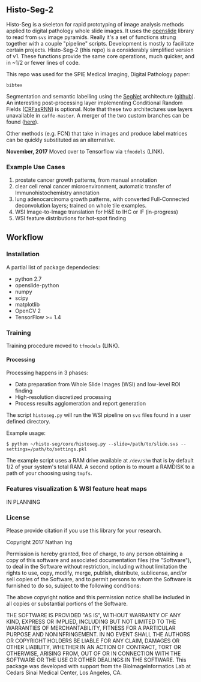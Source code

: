 ## Histo-Seg-2
Histo-Seg is a skeleton for rapid prototyping of image analysis methods applied to digital pathology whole slide images. It uses the [openslide](http://openslide.org) library to read from `svs` image pyramids. Really it's a set of functions strung together with a couple "pipeline" scripts. Development is mostly to facilitate certain projects. Histo-Seg-2 (this repo) is a considerably simplified version of v1. These functions provide the same core operations, much quicker, and in ~1/2 or fewer lines of code.

This repo was used for the SPIE Medical Imaging, Digital Pathology paper:
```
bibtex
```

Segmentation and semantic labelling using the [SegNet](http://mi.eng.cam.ac.uk/projects/segnet/) architecture ([github](https://github.com/alexgkendall/caffe-segnet)). An interesting post-processing layer implementing Conditional Random Fields ([CRFasRNN](https://github.com/torrvision/crfasrnn)) is optional. Note that these two architectures use layers unavailable in `caffe-master`. A merger of the two custom branches can be found ([here](https://github.com/nathanin/caffe-segnet-crf)).

Other methods (e.g. FCN) that take in images and produce label matrices can be quickly substituted as an alternative.

**November, 2017** Moved over to Tensorflow via `tfmodels` (LINK).


### Example Use Cases
1. prostate cancer growth patterns, from manual annotation
2. clear cell renal cancer microenvironment, automatic transfer of Immunohistochemistry annotation
3. lung adenocarcinoma growth patterns, with converted Full-Connected deconvolution layers; trained on whole tile examples.
4. WSI Image-to-Image translation for H\&E to IHC or IF (in-progress)
5. WSI feature distributions for hot-spot finding


## Workflow
### Installation
A partial list of package dependecies:
* python 2.7
* openslide-python
* numpy
* scipy
* matplotlib
* OpenCV 2
* TensorFlow >= 1.4

### Training
Training procedure moved to `tfmodels` (LINK).

#### Processing
Processing happens in 3 phases:
* Data preparation from Whole Slide Images (WSI) and low-level ROI finding
* High-resolution discretized processing
* Process results agglomeration and report generation

The script `histoseg.py` will run the WSI pipeline on `svs` files found in a user defined directory.

Example usage:
```
$ python ~/histo-seg/core/histoseg.py --slide=/path/to/slide.svs --settings=/path/to/settings.pkl
```

The example script uses a RAM drive available at `/dev/shm` that is by default 1/2 of your system's total RAM. A second option is to mount a RAMDISK to a path of your choosing using `tmpfs`.


### Features visualization & WSI feature heat maps
IN PLANNING

### License
Please provide citation if you use this library for your research.

Copyright 2017 Nathan Ing

Permission is hereby granted, free of charge, to any person obtaining a copy of this software and associated documentation files (the "Software"), to deal in the Software without restriction, including without limitation the rights to use, copy, modify, merge, publish, distribute, sublicense, and/or sell copies of the Software, and to permit persons to whom the Software is furnished to do so, subject to the following conditions:

The above copyright notice and this permission notice shall be included in all copies or substantial portions of the Software.

THE SOFTWARE IS PROVIDED "AS IS", WITHOUT WARRANTY OF ANY KIND, EXPRESS OR IMPLIED, INCLUDING BUT NOT LIMITED TO THE WARRANTIES OF MERCHANTABILITY, FITNESS FOR A PARTICULAR PURPOSE AND NONINFRINGEMENT. IN NO EVENT SHALL THE AUTHORS OR COPYRIGHT HOLDERS BE LIABLE FOR ANY CLAIM, DAMAGES OR OTHER LIABILITY, WHETHER IN AN ACTION OF CONTRACT, TORT OR OTHERWISE, ARISING FROM, OUT OF OR IN CONNECTION WITH THE SOFTWARE OR THE USE OR OTHER DEALINGS IN THE SOFTWARE.
This package was developed with support from the BioImageInformatics Lab at Cedars Sinai Medical Center, Los Angeles, CA.
